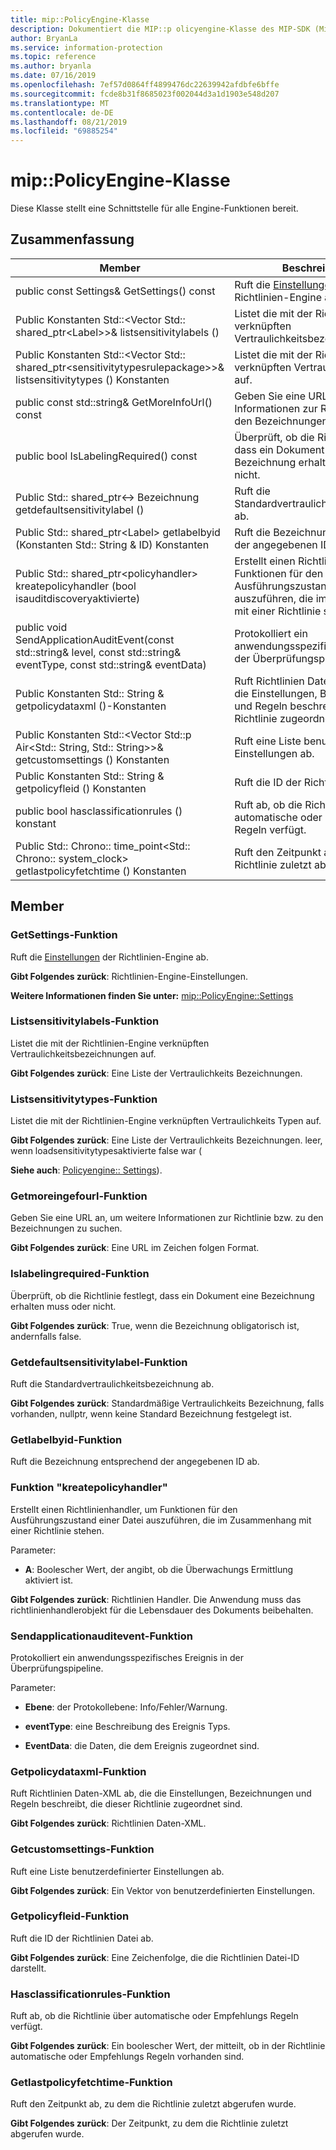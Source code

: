 ```yaml
---
title: mip::PolicyEngine-Klasse
description: Dokumentiert die MIP::p olicyengine-Klasse des MIP-SDK (Microsoft Information Protection).
author: BryanLa
ms.service: information-protection
ms.topic: reference
ms.author: bryanla
ms.date: 07/16/2019
ms.openlocfilehash: 7ef57d0864ff4899476dc22639942afdbfe6bffe
ms.sourcegitcommit: fcde8b31f8685023f002044d3a1d1903e548d207
ms.translationtype: MT
ms.contentlocale: de-DE
ms.lasthandoff: 08/21/2019
ms.locfileid: "69885254"
---
```

# <a name="class-mippolicyengine"></a>mip::PolicyEngine-Klasse 
Diese Klasse stellt eine Schnittstelle für alle Engine-Funktionen bereit.
  
## <a name="summary"></a>Zusammenfassung
 Member                        | Beschreibungen                                
--------------------------------|---------------------------------------------
public const Settings& GetSettings() const  |  Ruft die [Einstellungen](class_mip_policyengine_settings.md) der Richtlinien-Engine ab.
Public Konstanten Std::\<Vector Std:: shared_ptr\<Label\>\>& listsensitivitylabels ()  |  Listet die mit der Richtlinien-Engine verknüpften Vertraulichkeitsbezeichnungen auf.
Public Konstanten Std::\<Vector Std:: shared_ptr\<sensitivitytypesrulepackage\>\>& listsensitivitytypes () Konstanten  |  Listet die mit der Richtlinien-Engine verknüpften Vertraulichkeits Typen auf.
public const std::string& GetMoreInfoUrl() const  |  Geben Sie eine URL an, um weitere Informationen zur Richtlinie bzw. zu den Bezeichnungen zu suchen.
public bool IsLabelingRequired() const  |  Überprüft, ob die Richtlinie festlegt, dass ein Dokument eine Bezeichnung erhalten muss oder nicht.
Public Std:: shared_ptr\<-\> Bezeichnung getdefaultsensitivitylabel ()  |  Ruft die Standardvertraulichkeitsbezeichnung ab.
Public Std:: shared_ptr\<Label\> getlabelbyid (Konstanten Std:: String & ID) Konstanten  |  Ruft die Bezeichnung entsprechend der angegebenen ID ab.
Public Std:: shared_ptr\<policyhandler\> kreatepolicyhandler (bool isauditdiscoveryaktivierte)  |  Erstellt einen Richtlinienhandler, um Funktionen für den Ausführungszustand einer Datei auszuführen, die im Zusammenhang mit einer Richtlinie stehen.
public void SendApplicationAuditEvent(const std::string& level, const std::string& eventType, const std::string& eventData)  |  Protokolliert ein anwendungsspezifisches Ereignis in der Überprüfungspipeline.
Public Konstanten Std:: String & getpolicydataxml ()-Konstanten  |  Ruft Richtlinien Daten-XML ab, die die Einstellungen, Bezeichnungen und Regeln beschreibt, die dieser Richtlinie zugeordnet sind.
Public Konstanten Std::\<Vector Std::p Air\<Std:: String, Std:: String\>\>& getcustomsettings () Konstanten  |  Ruft eine Liste benutzerdefinierter Einstellungen ab.
Public Konstanten Std:: String & getpolicyfleid () Konstanten  |  Ruft die ID der Richtlinien Datei ab.
public bool hasclassificationrules () konstant  |  Ruft ab, ob die Richtlinie über automatische oder Empfehlungs Regeln verfügt.
Public Std:: Chrono:: time_point\<Std:: Chrono:: system_clock\> getlastpolicyfetchtime () Konstanten  |  Ruft den Zeitpunkt ab, zu dem die Richtlinie zuletzt abgerufen wurde.
  
## <a name="members"></a>Member
  
### <a name="getsettings-function"></a>GetSettings-Funktion
Ruft die [Einstellungen](class_mip_policyengine_settings.md) der Richtlinien-Engine ab.

  
**Gibt Folgendes zurück**: Richtlinien-Engine-Einstellungen. 
  
**Weitere Informationen finden Sie unter:** [mip::PolicyEngine::Settings](class_mip_policyengine_settings.md)
  
### <a name="listsensitivitylabels-function"></a>Listsensitivitylabels-Funktion
Listet die mit der Richtlinien-Engine verknüpften Vertraulichkeitsbezeichnungen auf.

  
**Gibt Folgendes zurück**: Eine Liste der Vertraulichkeits Bezeichnungen.
  
### <a name="listsensitivitytypes-function"></a>Listsensitivitytypes-Funktion
Listet die mit der Richtlinien-Engine verknüpften Vertraulichkeits Typen auf.

  
**Gibt Folgendes zurück**: Eine Liste der Vertraulichkeits Bezeichnungen. leer, wenn loadsensitivitytypesaktivierte false war (
  
**Siehe auch**: [Policyengine:: Settings](class_mip_policyengine_settings.md)).
  
### <a name="getmoreinfourl-function"></a>Getmoreingefourl-Funktion
Geben Sie eine URL an, um weitere Informationen zur Richtlinie bzw. zu den Bezeichnungen zu suchen.

  
**Gibt Folgendes zurück**: Eine URL im Zeichen folgen Format.
  
### <a name="islabelingrequired-function"></a>Islabelingrequired-Funktion
Überprüft, ob die Richtlinie festlegt, dass ein Dokument eine Bezeichnung erhalten muss oder nicht.

  
**Gibt Folgendes zurück**: True, wenn die Bezeichnung obligatorisch ist, andernfalls false.
  
### <a name="getdefaultsensitivitylabel-function"></a>Getdefaultsensitivitylabel-Funktion
Ruft die Standardvertraulichkeitsbezeichnung ab.

  
**Gibt Folgendes zurück**: Standardmäßige Vertraulichkeits Bezeichnung, falls vorhanden, nullptr, wenn keine Standard Bezeichnung festgelegt ist.
  
### <a name="getlabelbyid-function"></a>Getlabelbyid-Funktion
Ruft die Bezeichnung entsprechend der angegebenen ID ab.
  
### <a name="createpolicyhandler-function"></a>Funktion "kreatepolicyhandler"
Erstellt einen Richtlinienhandler, um Funktionen für den Ausführungszustand einer Datei auszuführen, die im Zusammenhang mit einer Richtlinie stehen.

Parameter:  
* **A**: Boolescher Wert, der angibt, ob die Überwachungs Ermittlung aktiviert ist.



  
**Gibt Folgendes zurück**: Richtlinien Handler.
Die Anwendung muss das richtlinienhandlerobjekt für die Lebensdauer des Dokuments beibehalten.
  
### <a name="sendapplicationauditevent-function"></a>Sendapplicationauditevent-Funktion
Protokolliert ein anwendungsspezifisches Ereignis in der Überprüfungspipeline.

Parameter:  
* **Ebene**: der Protokollebene: Info/Fehler/Warnung. 


* **eventType**: eine Beschreibung des Ereignis Typs. 


* **EventData**: die Daten, die dem Ereignis zugeordnet sind.


  
### <a name="getpolicydataxml-function"></a>Getpolicydataxml-Funktion
Ruft Richtlinien Daten-XML ab, die die Einstellungen, Bezeichnungen und Regeln beschreibt, die dieser Richtlinie zugeordnet sind.

  
**Gibt Folgendes zurück**: Richtlinien Daten-XML.
  
### <a name="getcustomsettings-function"></a>Getcustomsettings-Funktion
Ruft eine Liste benutzerdefinierter Einstellungen ab.

  
**Gibt Folgendes zurück**: Ein Vektor von benutzerdefinierten Einstellungen.
  
### <a name="getpolicyfileid-function"></a>Getpolicyfleid-Funktion
Ruft die ID der Richtlinien Datei ab.

  
**Gibt Folgendes zurück**: Eine Zeichenfolge, die die Richtlinien Datei-ID darstellt.
  
### <a name="hasclassificationrules-function"></a>Hasclassificationrules-Funktion
Ruft ab, ob die Richtlinie über automatische oder Empfehlungs Regeln verfügt.

  
**Gibt Folgendes zurück**: Ein boolescher Wert, der mitteilt, ob in der Richtlinie automatische oder Empfehlungs Regeln vorhanden sind.
  
### <a name="getlastpolicyfetchtime-function"></a>Getlastpolicyfetchtime-Funktion
Ruft den Zeitpunkt ab, zu dem die Richtlinie zuletzt abgerufen wurde.

  
**Gibt Folgendes zurück**: Der Zeitpunkt, zu dem die Richtlinie zuletzt abgerufen wurde.